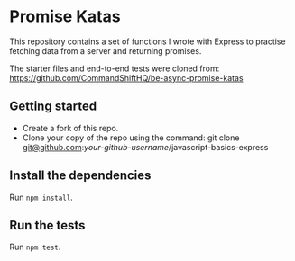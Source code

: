 # Promise Katas

This repository contains a set of functions I wrote with Express to practise fetching data from a server and returning promises.

The starter files and end-to-end tests were cloned from: https://github.com/CommandShiftHQ/be-async-promise-katas

## Getting started

- Create a fork of this repo.
- Clone your copy of the repo using the command: git clone git@github.com:_your-github-username_/javascript-basics-express

## Install the dependencies

Run `npm install`. 

## Run the tests

Run `npm test`.

